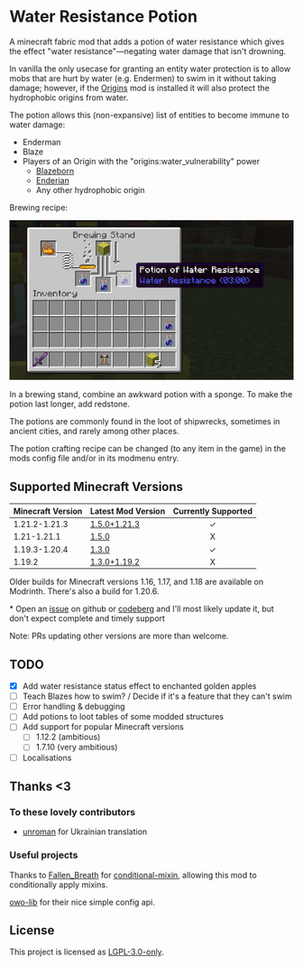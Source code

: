 # Water Resistance Potion

A minecraft fabric mod that adds a potion of water resistance which gives the effect "water resistance"—negating water damage that isn't drowning.

In vanilla the only usecase for granting an entity water protection is to allow mobs that are hurt by water \(e.g. Endermen\) to swim in it without taking damage; however, if the [Origins](https://modrinth.com/mod/origins) mod is installed it will also protect the hydrophobic origins from water.

The potion allows this \(non-expansive\) list of entities to become immune to water damage:

* Enderman
* Blaze
* Players of an Origin with the "origins:water_vulnerability" power
  * [Blazeborn](https://origins.readthedocs.io/en/latest/misc/base_contents/origins/blazeborn/)
  * [Enderian](https://origins.readthedocs.io/en/latest/misc/base_contents/origins/enderian/)
  * Any other hydrophobic origin

Brewing recipe:

![](docs/potionRecipe.jpg)

In a brewing stand, combine an awkward potion with a sponge. To make the potion last longer, add redstone.

The potions are commonly found in the loot of shipwrecks, sometimes in ancient cities, and rarely among other places.

The potion crafting recipe can be changed (to any item in the game) in the mods config file and/or in its modmenu entry.

## Supported Minecraft Versions

| Minecraft Version | Latest Mod Version                                                                        | Currently Supported |
|-------------------|-------------------------------------------------------------------------------------------|:-------------------:|
| 1.21.2-1.21.3     | [1.5.0+1.21.3](https://modrinth.com/mod/water-resistance-potion/version/1.5.0+1.21.3)     |          ✓          |
| 1.21-1.21.1       | [1.5.0](https://modrinth.com/mod/water-resistance-potion/version/1.5.0)                   |          X          |
| 1.19.3-1.20.4     | [1.3.0](https://modrinth.com/mod/water-resistance-potion/version/1.3.0)                   |          ✓          |
| 1.19.2            | [1.3.0+1.19.2](https://modrinth.com/mod/water-resistance-potion/version/1.3.0+1.19.2)     |          X          |

Older builds for Minecraft versions 1.16, 1.17, and 1.18 are available on Modrinth. There's also a build for 1.20.6.

\* Open an [issue](https://github.com/Alliegaytor/water-resistance-potion/issues/new) on github or [codeberg](https://codeberg.org/Alliegaytor/water-resistance-potion) and I'll most likely update it, but don't expect complete and timely support

Note: PRs updating other versions are more than welcome.

## TODO
- [x] Add water resistance status effect to enchanted golden apples
- [ ] Teach Blazes how to swim? / Decide if it's a feature that they can't swim
- [ ] Error handling & debugging
- [ ] Add potions to loot tables of some modded structures
- [ ] Add support for popular Minecraft versions
  - [ ] 1.12.2 (ambitious)
  - [ ] 1.7.10 (very ambitious)
- [ ] Localisations

## Thanks <3
### To these lovely contributors
* [unroman](https://github.com/unroman) for Ukrainian translation

### Useful projects
Thanks to [Fallen_Breath](https://github.com/Fallen-Breath) for [conditional-mixin](https://github.com/Fallen-Breath/conditional-mixin/tree/master), allowing this mod to conditionally apply mixins.

[owo-lib](https://github.com/wisp-forest/owo-lib) for their nice simple config api.

## License
This project is licensed as [LGPL-3.0-only](./LICENSE).
